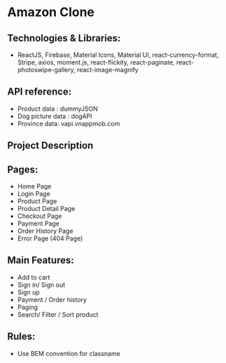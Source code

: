 # Amazon Clone

## Technologies & Libraries:

- ReactJS, Firebase, Material Icons, Material UI, react-currency-format, Stripe, axios, moment.js, react-flickity, react-paginate, react-photoswipe-gallery, react-image-magnify

## API reference:

- Product data :  dummyJSON
- Dog picture data  :  dogAPI
- Province data:  vapi.vnappmob.com

## Project Description

## Pages:

- Home Page
- Login Page
- Product Page
- Product Detail Page
- Checkout Page
- Payment Page
- Order History Page
- Error Page (404 Page)

## Main Features:

- Add to cart
- Sign in/ Sign out
- Sign up
- Payment / Order history
- Paging
- Search/ Filter / Sort product

## Rules:

- Use BEM convention for classname
